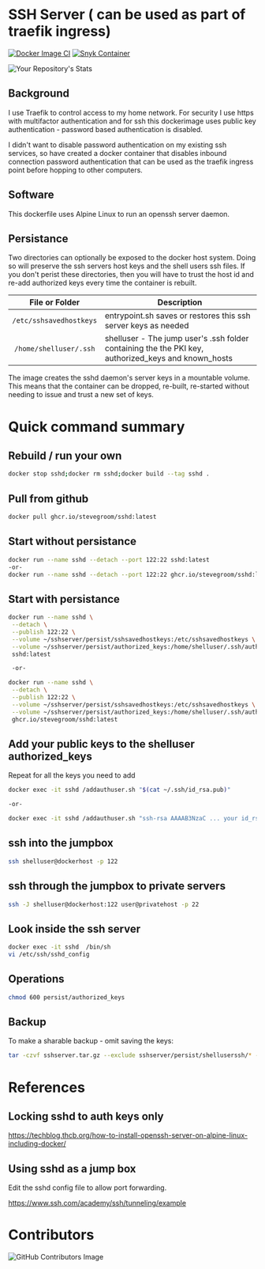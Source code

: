 # SSH Server ( can be used as part of traefik ingress)


[![Docker Image CI](https://github.com/stevegroom/sshd/actions/workflows/docker-image.yml/badge.svg)](https://github.com/stevegroom/sshd/actions/workflows/docker-image.yml)
[![Snyk Container](https://github.com/stevegroom/sshd/actions/workflows/snyk-container.yml/badge.svg)](https://github.com/stevegroom/sshd/actions/workflows/snyk-container.yml)

![Your Repository's Stats](https://github-readme-stats.vercel.app/api/top-langs/?username=stevegroom&theme=blue-green)

## Background

I use Traefik to control access to my home network. For security I use 
https with multifactor authentication and for ssh this dockerimage uses public key authentication - password based authentication is disabled.

I didn't want to disable password authentication on my existing ssh services, so have created a docker container that disables inbound connection password authentication that can be used as the traefik ingress point before hopping to other computers.

## Software

This dockerfile uses Alpine Linux to run an openssh server daemon. 

## Persistance

Two directories can optionally be exposed to the docker host system. Doing so will preserve the ssh servers host keys and the shell users ssh files. If you don't perist these directories, then you will have to trust the host id and re-add authorized keys every time the container is rebuilt.

| File or Folder | Description |
| -------------- | ----------- |
| ```/etc/sshsavedhostkeys``` | entrypoint.sh saves or restores this ssh server keys as needed|
| ```/home/shelluser/.ssh```  | shelluser - The jump user's .ssh folder containing the the PKI key, authorized_keys and known_hosts |

The image creates the sshd daemon's server keys in a mountable volume. This means that the container can be dropped, re-built, re-started without needing to issue and trust a new set of keys. 

# Quick command summary

## Rebuild / run your own

```bash
docker stop sshd;docker rm sshd;docker build --tag sshd .
```

## Pull from github

```bash
docker pull ghcr.io/stevegroom/sshd:latest
```

## Start without persistance

```bash
docker run --name sshd --detach --port 122:22 sshd:latest
-or-
docker run --name sshd --detach --port 122:22 ghcr.io/stevegroom/sshd:latest
```

## Start with persistance

```bash
docker run --name sshd \
 --detach \
 --publish 122:22 \
 --volume ~/sshserver/persist/sshsavedhostkeys:/etc/sshsavedhostkeys \
 --volume ~/sshserver/persist/authorized_keys:/home/shelluser/.ssh/authorized_keys \
 sshd:latest

 -or-

docker run --name sshd \
 --detach \
 --publish 122:22 \
 --volume ~/sshserver/persist/sshsavedhostkeys:/etc/sshsavedhostkeys \
 --volume ~/sshserver/persist/authorized_keys:/home/shelluser/.ssh/authorized_keys \
 ghcr.io/stevegroom/sshd:latest
```

## Add your public keys to the shelluser authorized_keys

Repeat for all the keys you need to add

```bash
docker exec -it sshd /addauthuser.sh "$(cat ~/.ssh/id_rsa.pub)"

-or-

docker exec -it sshd /addauthuser.sh "ssh-rsa AAAAB3NzaC ... your id_rsa.pub ...GVVqApPd steve@slice.lan"
```

## ssh into the jumpbox

```bash
ssh shelluser@dockerhost -p 122
```

## ssh through the jumpbox to private servers

```bash
ssh -J shelluser@dockerhost:122 user@privatehost -p 22
```

## Look inside the ssh server

```bash
docker exec -it sshd  /bin/sh
vi /etc/ssh/sshd_config
```

## Operations 

```bash
chmod 600 persist/authorized_keys

```

## Backup

To make a sharable backup - omit saving the keys:

```bash
tar -czvf sshserver.tar.gz --exclude sshserver/persist/shelluserssh/* --exclude sshserver/persist/sshsavedhostkeys/ sshserver 
```

# References

## Locking sshd to auth keys only 

https://techblog.thcb.org/how-to-install-openssh-server-on-alpine-linux-including-docker/ 

## Using sshd as a jump box 

Edit the sshd config file to allow port forwarding.

<https://www.ssh.com/academy/ssh/tunneling/example>

# Contributors

![GitHub Contributors Image](https://contrib.rocks/image?repo=stevegroom/sshd)

